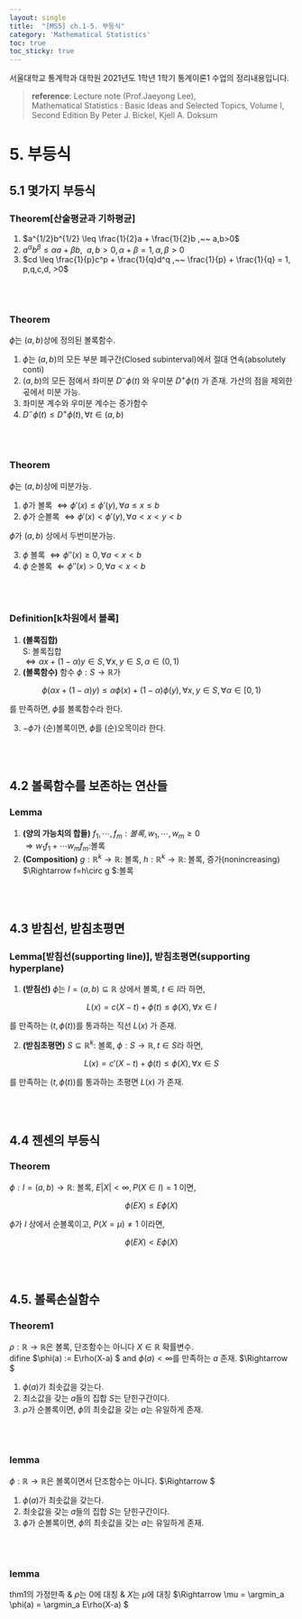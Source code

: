 ```yaml
---
layout: single
title:  "[MS5] ch.1-5. 부등식"
category: 'Mathematical Statistics'
toc: true
toc_sticky: true
---
```



서울대학교 통계학과 대학원 2021년도 1학년 1학기 통계이론1 수업의 정리내용입니다. <br/>
> **reference**: Lecture note (Prof.Jaeyong Lee),<br/> Mathematical Statistics : Basic Ideas and Selected Topics, Volume I, Second Edition By Peter J. Bickel, Kjell A. Doksum


# 5. 부등식

## 5.1 몇가지 부등식

### $\textbf{Theorem[산술평균과 기하평균]}$
1. $a^{1/2}b^{1/2} \leq \frac{1}{2}a + \frac{1}{2}b ,~~ a,b>0$
2. $a^\alpha b^\beta \leq \alpha a + \beta b, ~~a,b>0, \alpha + \beta = 1 , \alpha,\beta>0$
3. $cd \leq \frac{1}{p}c^p + \frac{1}{q}d^q ,~~ \frac{1}{p} + \frac{1}{q} = 1, p,q,c,d, >0$


<br/><br/>


### $\textbf{Theorem}$
$\phi$는 $(a,b)$상에 정의된 볼록함수.
1. $\phi$는 $(a,b)$의 모든 부분 폐구간(Closed subinterval)에서 절대 연속(absolutely conti)
2. $(a,b)$의 모든 점에서 좌미분 $D^- \phi(t)$ 와 우미분 $D^+ \phi(t)$ 가 존재. 가산의 점을 제외한 곣에서 미분 가능.
3. 좌미분 계수와 우미분 계수는 증가함수
4. $D^- \phi(t) \leq D^+ \phi(t), \forall t \in (a,b)$


<br/><br/>

### $\textbf{Theorem}$
$\phi$는 $(a,b)$상에 미분가능.
1. $\phi$가 볼록 $\Leftrightarrow \phi'(x) \leq \phi'(y), \forall a \leq x \leq b$
2. $\phi$가 순볼록 $\Leftrightarrow \phi'(x) < \phi'(y), \forall a < x<y< b$

$\phi$가 $(a,b)$ 상에서 두번미분가능.

3. $\phi$ 볼록 $\Leftrightarrow \phi''(x) \geq 0, \forall a < x < b$
4. $\phi$ 순볼록 $\Leftarrow \phi''(x) > 0, \forall a < x < b$


<br/><br/>


### $\textbf{Definition[k차원에서 볼록]}$
1. **(볼록집합)** <br/> S: 볼록집합 <br/> $\Leftrightarrow \alpha x + (1 - \alpha)y \in S, \forall x, y \in S, \alpha \in (0,1)$
2. **(볼록함수)** 함수 $\phi: S \rightarrow \mathbb{R}$가 

<center>

$\phi(\alpha x + (1-\alpha)y) \leq \alpha \phi(x) + (1 - \alpha) \phi(y), \forall x, y \in S, \forall \alpha \in [0,1)$ 

</center>

를 만족하면, $\phi$를 볼록함수라 한다.

3. $-\phi$가 (순)볼록이면, $\phi$를 (순)오목이라 한다.

<br/><br/>

## 4.2 볼록함수를 보존하는 연산들

### $\textbf{Lemma}$

1. **(양의 가능치의 합들)** $f_1, \cdots, f_m: 볼록, w_1, \cdots, w_m \geq 0$ <br/> $\Rightarrow w_1f_1 + \cdots w_mf_m$:볼록
2. **(Composition)** $g:\mathbb{R}^k \rightarrow \mathbb{R}$: 볼록, $h:\mathbb{R}^k \rightarrow \mathbb{R}$: 볼록, 증가(nonincreasing) <br/> $\Rightarrow f=h\circ g $:볼록


<br/><br/>

## 4.3 받침선, 받침초평면

### $\textbf{Lemma[받침선(supporting line)], 받침초평면(supporting hyperplane)}$
1. **(받침선)** $\phi$는 $I=(a,b) \subseteq \mathbb{R}$ 상에서 볼록, $t \in I$라 하면, 


<center>

$L(x) = c(X-t) + \phi(t) \leq \phi(X), \forall x \in I$

</center>

를 만족하는 $(t,\phi(t))$를 통과하는 직선 $L(x)$ 가 존재.

2. **(받침초평면)** $S \subseteq \mathbb{R}^k$: 볼록, $\phi : S \rightarrow \mathbb{R}, t \in S$라 하면, 

<center>

$L(x) = c'(X-t) + \phi(t) \leq \phi(X), \forall x \in S$

</center>

를 만족하는 $(t,\phi(t))$를 통과하는 초평면 $L(x)$ 가 존재.

<br/><br/>

## 4.4 젠센의 부등식

### $\textbf{Theorem}$

$\phi: I=(a,b) \rightarrow \mathbb{R}$: 볼록, $E\vert X \vert < \infty, P(X \in I ) = 1$ 이면,

<center>

$\phi(EX) \leq E\phi(X)$

</center>

$\phi$가 $I$ 상에서 순볼록이고, $P(X=\mu) \ne 1$ 이라면,

<center>

$\phi(EX) < E\phi(X)$

</center>



<br/><br/>

## 4.5. 볼록손실함수

### $\textbf{Theorem1}$
$\rho: \mathbb{R} \rightarrow \mathbb{R}$은 볼록, 단조함수는 아니다 $X \in \mathbb{R}$ 확률변수. <br/> difine $\phi(a) := E\rho(X-a) $ and $\phi(a) < \infty$를 만족하는 $a$ 존재.
$\Rightarrow $ 
1. $\phi(a)$가 최솟값을 갖는다. 
2. 최소값을 갖는 $a$들의 집합 $S$는 닫힌구간이다.
3. $\rho$가 순볼록이면, $\phi$의 최솟값을 갖는 $a$는 유일하게 존재.


<br/><br/>

### $\textbf{lemma}$

$\phi: \mathbb{R} \rightarrow \mathbb{R}$은 볼록이면서 단조함수는 아니다.
$\Rightarrow $ 
1. $\phi (a)$가 최솟값을 갖는다.
2. 최솟값을 갖는 $a$들의 집합 $S$는 닫힌구간이다.
3. $\phi$가 순볼록이면, $\phi$의 최솟값을 갖는 $a$는 유일하게 존재.



<br/><br/>

### $\textbf{lemma}$
thm1의 가정만족 & $\rho$는 0에 대칭 & $X$는 $\mu$에 대칭
$\Rightarrow \mu = \argmin_a \phi(a) = \argmin_a E\rho(X-a) $ 